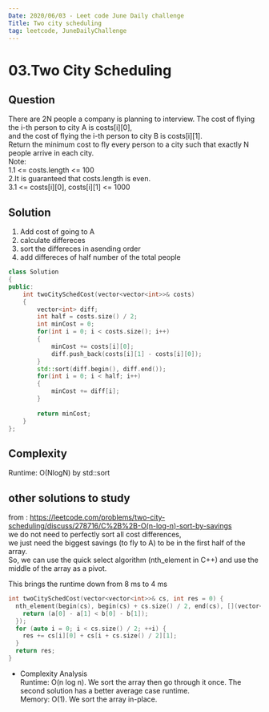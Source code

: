 ```yaml
---
Date: 2020/06/03 - Leet code June Daily challenge
Title: Two city scheduling
tag: leetcode, JuneDailyChallenge
---
```


# 03.Two City Scheduling
## Question
There are 2N people a company is planning to interview. The cost of flying the i-th person to city A is costs[i][0],  
and the cost of flying the i-th person to city B is costs[i][1].  
Return the minimum cost to fly every person to a city such that exactly N people arrive in each city.  
Note:  
1.1 <= costs.length <= 100  
2.It is guaranteed that costs.length is even.  
3.1 <= costs[i][0], costs[i][1] <= 1000  


## Solution
1. Add cost of going to A
2. calculate differeces
3. sort the differeces in asending order 
4. add differeces of half number of the total people  


```cpp
class Solution 
{
public:
    int twoCitySchedCost(vector<vector<int>>& costs)
    {
        vector<int> diff;
        int half = costs.size() / 2;
        int minCost = 0;
        for(int i = 0; i < costs.size(); i++)
        {
            minCost += costs[i][0];
            diff.push_back(costs[i][1] - costs[i][0]);
        }
        std::sort(diff.begin(), diff.end());
        for(int i = 0; i < half; i++)
        {
            minCost += diff[i];
        }
        
        return minCost;
    }
};
```
## Complexity 
Runtime: O(NlogN) by std::sort

## other solutions to study
from : https://leetcode.com/problems/two-city-scheduling/discuss/278716/C%2B%2B-O(n-log-n)-sort-by-savings  
we do not need to perfectly sort all cost differences,  
we just need the biggest savings (to fly to A) to be in the first half of the array.  
So, we can use the quick select algorithm (nth_element in C++) and use the middle of the array as a pivot.

This brings the runtime down from 8 ms to 4 ms
```cpp
int twoCitySchedCost(vector<vector<int>>& cs, int res = 0) {
  nth_element(begin(cs), begin(cs) + cs.size() / 2, end(cs), [](vector<int> &a, vector<int> &b) {
    return (a[0] - a[1] < b[0] - b[1]);
  });
  for (auto i = 0; i < cs.size() / 2; ++i) {
    res += cs[i][0] + cs[i + cs.size() / 2][1];
  }
  return res;
}
```
- Complexity Analysis  
Runtime: O(n log n). We sort the array then go through it once. The second solution has a better average case runtime.  
Memory: O(1). We sort the array in-place.